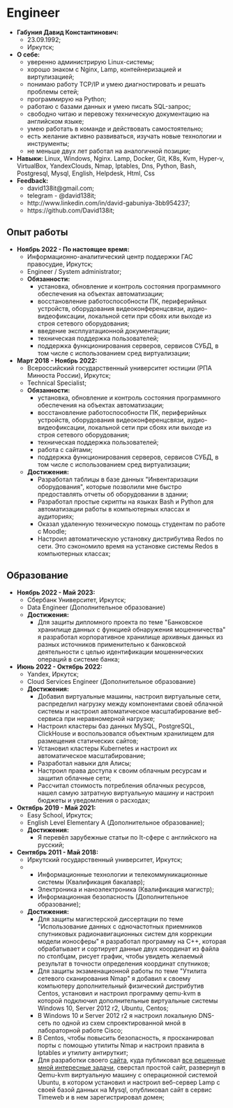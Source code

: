# Engineer
<p>
                        <ul>
                            <li>
                                <strong>Габуния Давид Константинович:</strong>
                                <ul>
                                    <li>23.09.1992;</li>
                                    <li>Иркутск;</li>
                                </ul>     
                            </li>
                            <!--<li>
                                <strong>Услуги:</strong>
                                <ul>
                                    <li>установка, обновление и контроль состояния программного обеспечения на объектах автоматизации;</li>
                                    <li>обеспечивать бесперебойную работу сервисов и улучшать их производительность;</li>
                                    <li>планировать, развивать и сопровождать инфраструктуру для сервисов;</li>
                                    <li>разрабатывать решения, которые упростят эксплуатацию и автоматизируют рутину;</li>
                                    <li>помогать разработчикам решать системные проблемы их сервисов, настраивать инфраструктуру и мониторинги; повышать надежность и безопасность системы; </li>
                                    <li>анализировать нештатные ситуации, разрешать и разрабатывать меры по их предотвращению;</li>
                                    <li>восстановление работоспособности ПК, периферийных устройств, оборудования видеоконференцсвязи, аудио-видеофиксации, локальной сети при сбоях или выходе из строя сетевого оборудования;</li>
                                    <li>техническая поддержка пользователей; работа с сайтами;</li>
                                </ul>     
                            </li>-->
                            <li>
                                <strong>О себе:</strong>
                                <ul>
                                    <li>уверенно администрирую Linux-системы;</li>
                                    <li>хорошо знаком с Nginx, Lamp, контейнеризацией и виртулизацией;</li>
                                    <li>понимаю работу TCP/IP и умею диагностировать и решать проблемы сетей; </li>
                                    <li>программирую на Python;</li>
                                    <li>работаю с базами данных и умею писать SQL-запрос;</li>
                                    <li>свободно читаю и перевожу техническую документацию на английском языке;</li>
                                    <li>умею работать в команде и действовать самостоятельно;</li>
                                    <li>есть желание активно развиваться, изучать новые технологии и инструменты;</li>
                                    <li>не меньше двух лет работал на аналогичной позиции;</li>
                                </ul>                                      
                            </li>
                            <li>
                                <strong>Навыки:</strong> 
                                Linux, Windows, Nginx. Lamp, Docker, Git, K8s, Kvm, Hyper-v, VirtualBox, YandexClouds, Nmap, Iptables, Dns, Python, Bash, Postgresql, Mysql, English, Helpdesk, Html, Css
                            </li>
                            <li>
                                <strong>Feedback:</strong>
                                <ul>
                                    <li>david138it@gmail.com;</li>
                                    <li>telegram - @david138it;</li>
                                    <li>http://www.linkedin.com/in/david-gabuniya-3bb954237;</li>
                                    <li>https://github.com/David138it;</li>
                                </ul>                                    
                            </li>
                        </ul>
</p>
<h2>Опыт работы</h2>
<p>
                        <ul>
                            <li>
                                <strong>Ноябрь 2022 - По настоящее время:</strong>
                                <ul>
                                    <li>Информационно-аналитический центр поддержки ГАС правосудие, Иркутск;</li>
                                    <li>Engineer / System administrator;</li>
                                    <li>
                                        <strong>Обязанности:</strong>
                                        <ul>
                                            <li>установка, обновление и контроль состояния программного обеспечения на объектах автоматизации;</li>
                                            <li>восстановление работоспособности ПК, периферийных устройств, оборудования видеоконференцсвязи, аудио-видеофиксации, локальной сети при сбоях или выходе из строя сетевого оборудования;</li>
                                            <li>введение эксплуатационной документации;</li>
                                            <li>техническая поддержка пользователей;</li>
                                            <li>поддержка функционирования серверов, сервисов СУБД, в том числе с использованием сред виртуализации;</li>    
                                        </ul>
                                    </li>
                                    <!--<li>
                                        <strong>Достижения:</strong>
                                        <ul>
                                            <li>Разработал скрипты для автоматизации работы с системой Гас правосудия;</li>
                                            <li>Решил проблему с постоянным увеличением базы данных на сервере;</li>
                                        </ul>
                                    </li>-->
                                </ul>
                            </li>
                            <li>
                                <strong>Март 2018 - Ноябрь 2022:</strong>
                                <ul>
                                    <li>Всероссийский государственный университет юстиции (РПА Минюста России), Иркутск;</li>
                                    <li>Technical Specialist;</li>
                                    <li>
                                        <strong>Обязанности:</strong>
                                        <ul>
                                            <li>установка, обновление и контроль состояния программного обеспечения на объектах автоматизации;</li>
                                            <li>восстановление работоспособности ПК, периферийных устройств, оборудования видеоконференцсвязи, аудио-видеофиксации, локальной сети при сбоях или выходе из строя сетевого оборудования;</li>
                                            <li>техническая поддержка пользователей;</li>
                                            <li>работа с сайтами;</li>
                                            <li>поддержка функционирования серверов, сервисов СУБД, в том числе с использованием сред виртуализации;</li>  
                                        </ul>
                                    </li>
                                    <li>
                                        <strong>Достижения:</strong>
                                        <ul>
                                            <li>Разработал таблицы в базе данных "Инвентаризации оборудования", которые позволили мне быстро предоставлять отчеты об оборудовании в здании;</li>
                                            <li>Разработал простые скрипты на языках Bash и Python для автоматизации работы в компьютерных классах и аудиториях;</li>
                                            <li>Оказал удаленную техническую помощь студентам по работе с Moodle;</li>
                                            <li>Настроил автоматическую установку дистрибутива Redos по сети. Это сэкономило время на установке системы Redos в компьютерных классах;</li>
                                            <!--<li>Разрабтал программу на Python, для анализа данных на сайте организации;</li>-->
                                        </ul>
                                    </li>
                                </ul>
                            </li>
                        </ul>
</p>
<h2>Образование</h2>
<p>
                        <ul>
                            <li>
                                <strong>Ноябрь 2022 - Май 2023:</strong>
                                <ul>
                                    <li>Сбербанк Университет, Иркутск;</li>
                                    <li>Data Engineer (Дополнительное образование)</li>
                                    <li>
                                        <strong>Достижения:</strong>
                                        <ul>
                                            <li>Для защиты дипломного проекта по теме "Банковское хранилище данных с функцией обнаружения мошенничества" я разработал корпоративное хранилище архивных данных из разных источников применительно к банковской деятельности с целью идентификации мошеннических операций в системе банка;</li>
                                        </ul>
                                    </li>
                                </ul>
                            </li>
                            <li>
                                <strong>Июнь 2022 - Октябрь 2022:</strong>
                                <ul>
                                    <li>Yandex, Иркутск;</li>
                                    <li>Cloud Services Engineer (Дополнительное образование)</li>
                                    <li>
                                        <strong>Достижения:</strong>
                                        <ul>
                                            <li>Добавил виртуальные машины, настроил виртуальные сети, распределил нагрузку между компонентами своей облачной системы и настроил автоматическое масштабирование веб-сервиса при неравномерной нагрузке;</li>
                                            <li>Настроил кластеры баз данных MySQL, PostgreSQL, ClickHouse и воспользовался объектным хранилищем для размещения статических сайтов;</li>
                                            <li>Установил кластеры Kubernetes и настроил их автоматическое масштабирование;</li>
                                            <li>Разработал навыки для Алисы;</li>
                                            <li>Настроил права доступа к своим облачным ресурсам и защитил облачные сети;</li>
                                            <li>Рассчитал стоимость потребления облачных ресурсов, нашел самую затратную виртуальную машину и настроил бюджеты и уведомления о расходах;</li>
                                        </ul>
                                    </li>
                                </ul>
                            </li>
                            <li>
                                <strong>Октябрь 2019 - Май 2021:</strong>
                                <ul>
                                    <li>Easy School, Иркутск;</li>
                                    <li>English Level Elementary A (Дополнительное образование);</li>
                                    <li>
                                        <strong>Достижения:</strong>
                                        <ul>
                                            <li>Я перевёл зарубежные статьи по It-сфере с английского на русский;</li>
                                            <!--<li>На языке питон я разработал программу "Словарь", в котором по запросу записывал все труднозапоминаемые слова для меня, их перевод и произношение;</li>
                                            <li>На языке питон я разработал программу "Автоматический перевод", которая автоматически переводит часть текста с русского на английский язык;</li>-->
                                        </ul>
                                    </li>
                                </ul>
                            </li>
                            <li>
                                <strong>Сентябрь 2011 - Май 2018:</strong>
                                <ul>
                                    <li>Иркутский государственный университет, Иркутск;</li>
                                    <li>
                                        <ul>
                                            <li>Информационные технологии и телекоммуникационные системы (Квалификация бакалавр);</li>
                                            <li>Электроника и наноэлектроника (Квалификация магистр);</li>
                                            <li>Информационная безопасность (Дополнительное образование);</li>
                                        </ul>
                                    </li>
                                    <li>
                                        <strong>Достижения:</strong>
                                        <ul>
                                            <li>Для защиты магистерской диссертации по теме "Использование данных с одночастотных приемников спутниковых радионавигационных систем для коррекции модели ионосферы" я разработал программу на C++, которая обрабатывает и сортирует данные двух координат из файла по столбцам, рисует график, чтобы увидеть желаемый результат в точности определения координат спутников;</li>
                                            <li>Для защиты экзаменационной работы по теме "Утилита сетевого сканирования Nmap" я добавил к своему компьютеру дополнительный физический дистрибутив Centos, установил и настроил программу qemu-kvm в которой подключил дополнительные виртуальные системы Windows 10, Server 2012 r2, Ubuntu, Centos;</li>
                                            <li>В Windows 10 и Server 2012 r2 я настроил локальную DNS-сеть по одной из схем спроектированной мной в лабораторной работе Cisco;</li>
                                            <li>В Centos, чтобы повысить безопасность, я просканировал порты с помощью утилиты Nmap и настроил правила в Iptables и утилиту антируткит;</li>
                                            <li>Для разработки своего <a href="https://ct77328.tmweb.ru/">сайта</a>, куда публиковал <a href="https://ct77328.tmweb.ru/progress.html">все решенные мной интересные задачи</a>, сверстал простой сайт, развернул в Qemu-kvm виртуальную машину с операционной системой Ubuntu, в котором установил и настроил веб-сервер Lamp с своей базой данных на Mysql, опубликовал сайт в сервис Timeweb и в нем зарегистрировал домен;</li>
                                        </ul>
                                    </li>
                                </ul>
                            </li>
                        </ul>
</p>